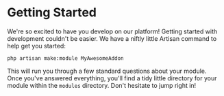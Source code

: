 # Getting Started
We're so excited to have you develop on our platform! Getting started with development couldn't be easier. We have a niftly little Artisan command to help get you started:

```
php artisan make:module MyAwesomeAddon
```

This will run you through a few standard questions about your module. Once you've answered everything, you'll find a tidy little directory for your module within the `modules` directory. Don't hesitate to jump right in!
